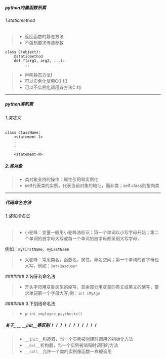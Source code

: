 ##### python内置函数积累
###### 1.staticmethod
> * 返回函数的静态方法    
> * 不强制要求传递参数   

```angular2
class C(object):
    @staticmethod
    def f(arg1, arg2, ...):
        ...
```
> * 声明静态方法f
> * 可以实例化使用C().f()
> * 可以不实例化调用该方法C.f()

---
##### python类积累
###### 1.类定义
```angular2
class ClassName:
    <statement-1>
    .
    .
    .
    <statement-N>
```
##### 2.类对象
> * 类对象支持的操作：属性引用和实例化
> * self代表类的实例，代表当前对象的地址，而非类；self.class则指向类

---
##### 代码命名方法
###### 1.骆驼命名法
> * 小驼峰：变量一般用小驼峰法标识；第一个单词以小写字母开始；第二个单词的首字母大写或每一个单词的首字母都采用大写字母，

例如：`myFirstName`、`myLastName`
> * 大驼峰：常用类名，函数名，属性，命名空间；第一个单词的首字母也大写，例如：`DataBaseUser`

####### 2.匈牙利命名法
> * 开头字母用变量类型的缩写，其余部分用变量的英文或英文的缩写，要求单词第一个字母大写,例：`int iMyAge`

####### 3.下划线命名法
> * `print_employee_paychecks()`

##### 关于_ __ __init__等区别！！！！！！！！！！！
> * `__init__`构造器，当一个实例被创建时调用的初始化方法 
> * `__del__`析构器，当一个实例被销毁时调用的方法 
> * `__call__`允许一个类的实例像函数一样被调用